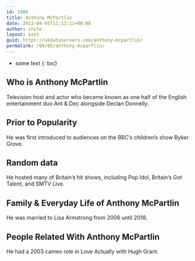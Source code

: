 ```yaml
---
id: 1906
title: Anthony McPartlin
date: 2012-04-05T11:13:11+00:00
author: chito
layout: post
guid: https://ukdataservers.com/anthony-mcpartlin/
permalink: /04/05/anthony-mcpartlin/
---
```


* some text
{: toc}


## Who is  Anthony McPartlin
                  
                  
                  
Television host and actor who became known as one half of the English entertainment duo Ant & Dec alongside Declan Donnelly.
                  
                
                
                
## Prior to Popularity 
                  
                  
                  
He was first introduced to audiences on the BBC&#8217;s children&#8217;s show Byker Grove. 
                  
                
                
                
## Random data 
                  
                  
                  
He hosted many of Britain&#8217;s hit shows, including Pop Idol, Britain&#8217;s Got Talent, and SMTV Live.
                  
                
                
                
## Family & Everyday Life of Anthony McPartlin
                  
                  
                  
He was married to Lisa Armstrong from 2006 until 2018. 
                  
                
                
                
## People Related With  Anthony McPartlin
                  
                  
                  
He had a 2003 cameo role in Love Actually with Hugh Grant. 
                  
                
              
            
          
          
          
    
    
  
